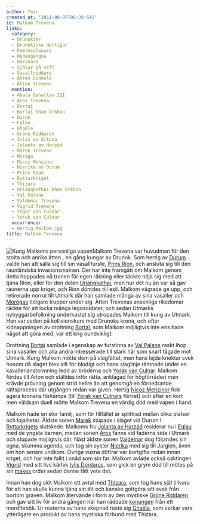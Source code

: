 ```yaml
---
author: Ymir
created_at: '2011-08-07T06:39:54Z'
id: Malkom Trevena
links:
  category:
  - Drunokier
  - Drunokiska Hertigar
  - Femtecolonare
  - Hädangångna
  - Härskare
  - Själar på vift
  - Vasallriddare
  - Ätten Dunkeld
  - Ätten Trevena
  mention:
  - Akala Gahallan III
  - Aros Trevena
  - Bortaï
  - Bortaï khan Orkhon
  - Durum
  - Eglau
  - Ghaële
  - Gröne Riddaren
  - Ivlis av Altona
  - Jolanta av Harzád
  - Marek Trevena
  - Moróga
  - Nicoz Mehzinor
  - Nierika av Durum
  - Prins Rion
  - Ryttarkriget
  - Thizara
  - Uriangkathai khan Orkhon
  - Val Palane
  - Valdemar Trevena
  - Vigrid Trevena
  - Yegor van Culnar
  - Yorak van Culnar
  occurrence:
  - Hertig_Malkom.jpg
title: Malkom Trevena
---
```


![Kung Malkoms personliga vapen]Malkom Trevena var huvudman för den stolta och anrika ätten , en
gång kungar av Drunok. Som hertig av [Durum] valde han att sälla sig till sin vasallfurste, [Prins
Rion], och ansluta sig till den raunländska invasionsmakten. Det har inte framgått om Malkom genom
detta hoppades nå tronen för egen räkning eller tänkte nöja sig med att tjäna Rion, eller för den
delen [Uriangkathai], men hur det nu än var så gav raunerna upp kriget, och Rion dömdes till exil.
Malkom vägrade ge upp, och retirerade norrut till Utmark där han samlade många av sina vasaller och
[Morógas] tidigare trupper under sig. Ätten Trevenas ansenliga rikedomar räckte för att locka många
legosoldater, och sedan Utmarks nybyggarbefolkning underkastat sig utropades Malkom till kung av
Utmark. Han var sedan på kollisionskurs med Drunoks krona, och efter kidnappningen av drottning
[Bortaï], som Malkom möjligtvis inte ens hade något att göra med, var ett krig oundvikligt.

Drottning [Bortaï][1] samlade i egenskap av furstinna av [Val Palane] raskt ihop sina vasaller och
alla andra intresserade till stark här som snart tågade mot Utmark. Kung Malkom mötte dem på
slagfältet, men hans lejda knektar svek honom då slaget blev allt för blodigt och hans slaglinje
rämnade under en kavallerianstormning ledd av bröderna och [Yorak van Culnar]. Malkom fördes till
Arlon och ställdes inför rätta, anklagad för högförräderi men krävde prövning genom strid hellre än
att genomgå en förnedrande rättsprocess där utgången redan var given. Hertig [Nicoz Mehzinor] fick
agera kronans förkämpe (till [Yorak van Culnars][Yorak van Culnar] förtret) och efter en kort men
våldsam duell mötte Malkom Trevena en värdig död med vapen i hand.

Malkom hade en stor familj, som för tillfället är splittrad mellan olika platser och lojaliteter.
Äldste sonen [Marek] stupade i slaget vid Durum i [Ryttarkrigets] slutskede. Malkoms fru [Jolanta av
Harzád] residerar nu i [Eglau] med de yngsta barnen, medan sonen [Aros] fanns vid faderns sida i
Utmark och stupade möjligtvis där. Näst äldste sonen [Valdemar] dog följandes sin egna, skumma
agenda, och tog sin syster [Nierika] med sig till Jargien, även om hon senare undkom. Övriga vuxna
döttrar var bortgifta redan innan kriget, och har inte fallit i onåd som sin far. Malkom avlade
också oäktingen [Vigrid] med sitt livs kärlek [Ivlis Dordaros], som gick en grym död till mötes på
sin [makes] order sedan denne fått veta det.

Innan han dog slöt Malkom ett avtal med [Thizara], som tog hans själ tillvara för att han skulle
kunna tjäna sin ätt och kanske gottgöra sitt svek från bortom graven. Malkom återvände i form av den
mystiske [Gröne Riddaren] och gav sitt liv för andra gången när han räddade [konungen] från ett
mordförsök. Ur resterna av hans skepnad reste sig [Ghaële], som verkar vara ytterligare en produkt
av hans mystiska förbund med Thizara.

  [Kung Malkoms personliga vapen]: Hertig_Malkom.jpg "Kung Malkoms personliga vapen"
  [Durum]: Durum
  [Prins Rion]: Prins_Rion
  [Uriangkathai]: Uriangkathai_khan_Orkhon
  [Morógas]: Moróga
  [Bortaï]: Bortaï
  [1]: Bortaï_khan_Orkhon
  [Val Palane]: Val_Palane
  [Yorak van Culnar]: Yorak_van_Culnar
  [Nicoz Mehzinor]: Nicoz_Mehzinor
  [Marek]: Marek_Trevena
  [Ryttarkrigets]: Ryttarkriget
  [Jolanta av Harzád]: Jolanta_av_Harzád
  [Eglau]: Eglau
  [Aros]: Aros_Trevena
  [Valdemar]: Valdemar_Trevena
  [Nierika]: Nierika_av_Durum
  [Vigrid]: Vigrid_Trevena
  [Ivlis Dordaros]: Ivlis_av_Altona
  [makes]: Yegor_van_Culnar
  [Thizara]: Thizara
  [Gröne Riddaren]: Gröne_Riddaren
  [konungen]: Akala_Gahallan_III
  [Ghaële]: Ghaële